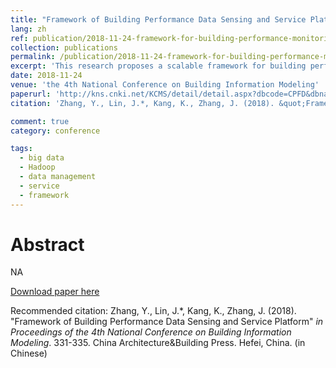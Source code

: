 ```yaml
---
title: "Framework of Building Performance Data Sensing and Service Platform"
lang: zh
ref: publication/2018-11-24-framework-for-building-performance-monitoring-and-data-management
collection: publications
permalink: /publication/2018-11-24-framework-for-building-performance-monitoring-and-data-management
excerpt: 'This research proposes a scalable framework for building performance data sensing and service'
date: 2018-11-24
venue: 'the 4th National Conference on Building Information Modeling'
paperurl: 'http://kns.cnki.net/KCMS/detail/detail.aspx?dbcode=CPFD&dbname=CPFDLAST2019&filename=JGCB201811001067&v=MDUzMjhaZXNKQ3hOS3VoZGhuajk4VG5qcXF4ZEVlTU9VS3JpZlp1OXZIeW5sVTd6Tkoxc1RMeXJJYkxHNEg5bk5ybzlG'
citation: 'Zhang, Y., Lin, J.*, Kang, K., Zhang, J. (2018). &quot;Framework of Building Performance Data Sensing and Service Platform&quot; <i>in Proceedings of the 4th National Conference on Building Information Modeling</i>. 331-335. China Architecture&Building Press. Hefei, China. (in Chinese)'

comment: true
category: conference

tags: 
  - big data
  - Hadoop
  - data management
  - service
  - framework
---
```



Abstract
====

NA

[Download paper here](http://kns.cnki.net/KCMS/detail/detail.aspx?dbcode=CPFD&dbname=CPFDLAST2019&filename=JGCB201811001067&v=MDUzMjhaZXNKQ3hOS3VoZGhuajk4VG5qcXF4ZEVlTU9VS3JpZlp1OXZIeW5sVTd6Tkoxc1RMeXJJYkxHNEg5bk5ybzlG)

Recommended citation: Zhang, Y., Lin, J.*, Kang, K., Zhang, J. (2018). &quot;Framework of Building Performance Data Sensing and Service Platform&quot; <i>in Proceedings of the 4th National Conference on Building Information Modeling</i>. 331-335. China Architecture&Building Press. Hefei, China. (in Chinese)